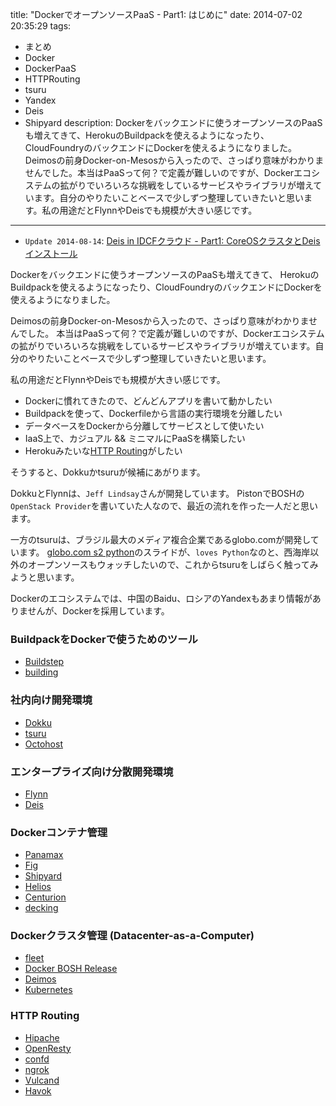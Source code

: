 title: "DockerでオープンソースPaaS - Part1: はじめに"
date: 2014-07-02 20:35:29
tags:
 - まとめ
 - Docker
 - DockerPaaS
 - HTTPRouting
 - tsuru
 - Yandex
 - Deis
 - Shipyard
description: Dockerをバックエンドに使うオープンソースのPaaSも増えてきて、HerokuのBuildpackを使えるようになったり、CloudFoundryのバックエンドにDockerを使えるようになりました。Deimosの前身Docker-on-Mesosから入ったので、さっぱり意味がわかりませんでした。本当はPaaSって何？で定義が難しいのですが、Dockerエコシステムの拡がりでいろいろな挑戦をしているサービスやライブラリが増えています。自分のやりたいことベースで少しずつ整理していきたいと思います。私の用途だとFlynnやDeisでも規模が大きい感じです。
---

* `Update 2014-08-14`: [Deis in IDCFクラウド - Part1: CoreOSクラスタとDeisインストール](/2014/08/14/deis-in-idcf-cloud-install/)

Dockerをバックエンドに使うオープンソースのPaaSも増えてきて、
HerokuのBuildpackを使えるようになったり、CloudFoundryのバックエンドにDockerを使えるようになりました。

Deimosの前身Docker-on-Mesosから入ったので、さっぱり意味がわかりませんでした。
本当はPaaSって何？で定義が難しいのですが、Dockerエコシステムの拡がりでいろいろな挑戦をしているサービスやライブラリが増えています。自分のやりたいことベースで少しずつ整理していきたいと思います。

私の用途だとFlynnやDeisでも規模が大きい感じです。

* Dockerに慣れてきたので、どんどんアプリを書いて動かしたい
* Buildpackを使って、Dockerfileから言語の実行環境を分離したい
* データベースをDockerから分離してサービスとして使いたい
* IaaS上で、カジュアル && ミニマルにPaaSを構築したい
* Herokuみたいな[HTTP Routing](https://devcenter.heroku.com/articles/http-routing)がしたい

そうすると、Dokkuかtsuruが候補にあがります。

DokkuとFlynnは、`Jeff Lindsay`さんが開発しています。
PistonでBOSHの`OpenStack Provider`を書いていた人なので、最近の流れを作った一人だと思います。

一方のtsuruは、ブラジル最大のメディア複合企業であるglobo.comが開発しています。
[globo.com s2 python](https://speakerdeck.com/andrewsmedina/globo-dot-com-s2-python)のスライドが、`loves Python`なのと、西海岸以外のオープンソースもウォッチしたいので、これからtsuruをしばらく触ってみようと思います。

Dockerのエコシステムでは、中国のBaidu、ロシアのYandexもあまり情報がありませんが、Dockerを採用しています。

<!-- more -->
 
### BuildpackをDockerで使うためのツール

* [Buildstep](https://github.com/progrium/buildstep)
* [building](https://github.com/CenturyLinkLabs/building)

### 社内向け開発環境

* [Dokku](https://github.com/progrium/dokku)
* [tsuru](https://github.com/tsuru/tsuru)
* [Octohost](https://github.com/octohost/octohost)

### エンタープライズ向け分散開発環境

* [Flynn](https://github.com/flynn/flynn)
* [Deis](https://github.com/deis/deis)

### Dockerコンテナ管理

* [Panamax](http://panamax.io/)
* [Fig](http://orchardup.github.io/fig/)
* [Shipyard](https://github.com/shipyard/shipyard)
* [Helios](https://github.com/spotify/helios)
* [Centurion](https://github.com/newrelic/centurion)
* [decking](https://github.com/makeusabrew/decking)

### Dockerクラスタ管理 (Datacenter-as-a-Computer)

* [fleet](https://github.com/coreos/fleet)
* [Docker BOSH Release](https://github.com/cf-platform-eng/docker-boshrelease)
* [Deimos](https://github.com/mesosphere/deimos)
* [Kubernetes](https://github.com/GoogleCloudPlatform/kubernetes)

### HTTP Routing

* [Hipache](https://github.com/dotcloud/hipache)
* [OpenResty](https://github.com/openresty/ngx_openresty)
* [confd](https://github.com/kelseyhightower/confd)
* [ngrok](https://github.com/inconshreveable/ngrok)
* [Vulcand](https://github.com/mailgun/vulcand)
* [Havok](https://github.com/ehazlett/docker-havok)
 